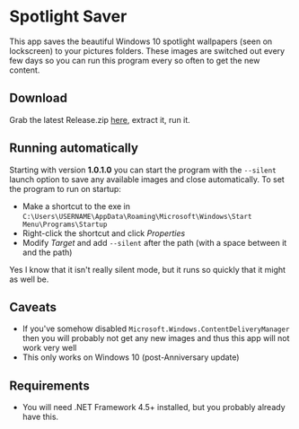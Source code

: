 # Spotlight Saver

This app saves the beautiful Windows 10 spotlight wallpapers (seen on lockscreen) to your pictures folders. These images are switched out every few days so you can run this program every so often to get the new content.

## Download
Grab the latest Release.zip [here](https://github.com/depthbomb/SpotlightSaver/releases/latest), extract it, run it.

## Running automatically
Starting with version **1.0.1.0** you can start the program with the `--silent` launch option to save any available images and close automatically. To set the program to run on startup:
* Make a shortcut to the exe in `C:\Users\USERNAME\AppData\Roaming\Microsoft\Windows\Start Menu\Programs\Startup`
* Right-click the shortcut and click *Properties*
* Modify *Target* and add `--silent` after the path (with a space between it and the path)

Yes I know that it isn't really silent mode, but it runs so quickly that it might as well be.

## Caveats
* If you've somehow disabled `Microsoft.Windows.ContentDeliveryManager` then you will probably not get any new images and thus this app will not work very well
* This only works on Windows 10 (post-Anniversary update)

## Requirements
* You will need .NET Framework 4.5+ installed, but you probably already have this.
